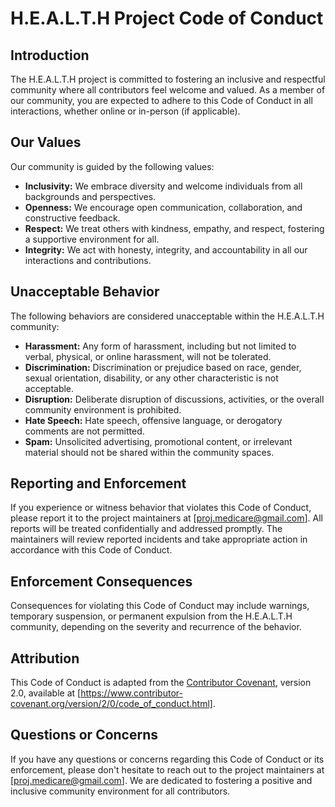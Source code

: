 # H.E.A.L.T.H Project Code of Conduct

## Introduction

The H.E.A.L.T.H project is committed to fostering an inclusive and respectful community where all contributors feel welcome and valued. As a member of our community, you are expected to adhere to this Code of Conduct in all interactions, whether online or in-person (if applicable).

## Our Values

Our community is guided by the following values:

- **Inclusivity:** We embrace diversity and welcome individuals from all backgrounds and perspectives.
- **Openness:** We encourage open communication, collaboration, and constructive feedback.
- **Respect:** We treat others with kindness, empathy, and respect, fostering a supportive environment for all.
- **Integrity:** We act with honesty, integrity, and accountability in all our interactions and contributions.

## Unacceptable Behavior

The following behaviors are considered unacceptable within the H.E.A.L.T.H community:

- **Harassment:** Any form of harassment, including but not limited to verbal, physical, or online harassment, will not be tolerated.
- **Discrimination:** Discrimination or prejudice based on race, gender, sexual orientation, disability, or any other characteristic is not acceptable.
- **Disruption:** Deliberate disruption of discussions, activities, or the overall community environment is prohibited.
- **Hate Speech:** Hate speech, offensive language, or derogatory comments are not permitted.
- **Spam:** Unsolicited advertising, promotional content, or irrelevant material should not be shared within the community spaces.

## Reporting and Enforcement

If you experience or witness behavior that violates this Code of Conduct, please report it to the project maintainers at [proj.medicare@gmail.com]. All reports will be treated confidentially and addressed promptly. The maintainers will review reported incidents and take appropriate action in accordance with this Code of Conduct.

## Enforcement Consequences

Consequences for violating this Code of Conduct may include warnings, temporary suspension, or permanent expulsion from the H.E.A.L.T.H community, depending on the severity and recurrence of the behavior.

## Attribution

This Code of Conduct is adapted from the [Contributor Covenant](https://www.contributor-covenant.org/), version 2.0, available at [https://www.contributor-covenant.org/version/2/0/code_of_conduct.html].

## Questions or Concerns

If you have any questions or concerns regarding this Code of Conduct or its enforcement, please don't hesitate to reach out to the project maintainers at [proj.medicare@gmail.com]. We are dedicated to fostering a positive and inclusive community environment for all contributors.
